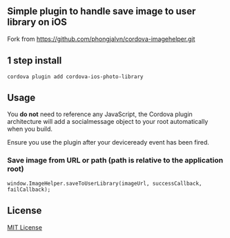 ## Simple plugin to handle save image to user library on iOS

Fork from  https://github.com/phongjalvn/cordova-imagehelper.git

## 1 step install

```
cordova plugin add cordova-ios-photo-library
```

## Usage

You **do not** need to reference any JavaScript, the Cordova plugin architecture will add a socialmessage object to your root automatically when you build.

Ensure you use the plugin after your deviceready event has been fired.

### Save image from URL or path (path is relative to the application root)

```
window.ImageHelper.saveToUserLibrary(imageUrl, successCallback, failCallback);
```

## License

[MIT License](http://ilee.mit-license.org)
